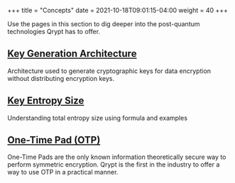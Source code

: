 +++
title = "Concepts"
date = 2021-10-18T09:01:15-04:00
weight = 40
+++

Use the pages in this section to dig deeper into the post-quantum technologies Qrypt has to offer.

## [Key Generation Architecture](key-generation-architecture/)

Architecture used to generate cryptographic keys for data encryption without distributing encryption keys.

## [Key Entropy Size](entropy-projection/)

Understanding total entropy size using formula and examples

## [One-Time Pad (OTP)](otp/)

One-Time Pads are the only known information theoretically secure way to perform symmetric encryption. Qrypt is the first in the industry to offer a way to use OTP in a practical manner.

